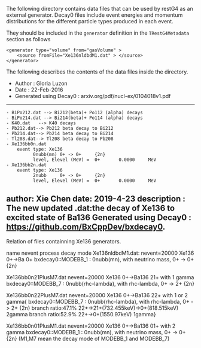 The following directory contains data files that can be used by restG4 as an external generator. Decay0 files include event energies and momentum distributions for the different particle types produced in each event.

They should be included in the `generator` definition in the `TRestG4Metadata` section as follows

```
<generator type="volume" from="gasVolume" >
    <source fromFile="Xe136nldbdM1.dat" > </source>
</generator>
```

The following describes the contents of the data files inside the directory.

- Author : Gloria Luzon
- Date : 22-Feb-2016
- Generated using Decay0 :  arxiv.org/pdf/nucl-ex/0104018v1.pdf
---------------------

 	- BiPo212.dat --> Bi212(beta)+ Po112 (alpha) decays
	- BiPo214.dat --> Bi214(beta)+ Po114 (alpha) decays
 	- K40.dat   --> K40 decays
 	- Pb212.dat--> Pb212 beta decay to Bi212
 	- Pb214.dat--> Pb214 beta decay to Bi214
	- Tl208.dat--> Tl208 beta decay to Pb208
	- Xe136bb0n.dat
		event type: Xe136           
              0nubb(mn) 0+ -> 0+     {2n}      
              level, Elevel (MeV) =  0+       0.0000     MeV
	- Xe136bb2n.dat
		event type: Xe136           
              2nubb     0+ -> 0+     {2n}      
              level, Elevel (MeV) =  0+       0.0000     MeV
              

author: Xie Chen
date: 2019-4-23
description : The new updated .dat:the decay of Xe136 to excited state of Ba136 
Generated using Decay0 : https://github.com/BxCppDev/bxdecay0.
----------------------------------------------------------------------

Relation of files containning Xe136 generators.

name                         nevent          process                                                 decay mode
Xe136nldbdM1.dat:        nevent=20000     Xe136 0+->Ba 0+                        bxdecay0::MODEBB_1 : 0nubb(mn), with neutrino mass, 0+ -> 0+ {2n}

Xe136bb0n21PlusM7.dat    nevent=20000    Xe136 0+->Ba136 21+ with 1 gamma        bxdecay0::MODEBB_7 : 0nubb(rhc-lambda), with rhc-lambda, 0+ -> 2+ {2n}

Xe136bb0n22PlusM7.dat    nevent=20000    Xe136 0+->Ba136 22+ with 1 or 2 gamma{  bxdecay0::MODEBB_7 : 0nubb(rhc-lambda), with rhc-lambda, 0+ -> 2+ {2n}
                branch ratio:47.1%  22+->21+(732.455keV)->0+(818.515keV) 2gamma
                branch ratio:52.9%  22+->0+(1550.97keV)                  1gamma}

Xe136bb0n01PlusM1.dat    nevent=20000    Xe136 0+->Ba136 01+ with 2 gamma        bxdecay0::MODEBB_1 : 0nubb(mn), with neutrino mass, 0+ -> 0+ {2n}
(M1,M7 mean the decay mode of MODEBB_1 and MODEBB_7)
